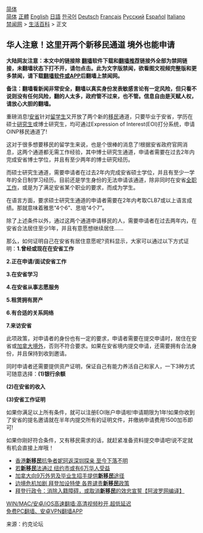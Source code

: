 <!-- 面包屑导航 --> <div class="breadcrumb"><!-- GTranslate: https://gtranslate.io/ -->  <div class="switcher notranslate">  <div class="selected">  <a href="#" onclick="return false;"> 简体</a>  </div>  <div class="option">  <a href="https://www.bannedbook.org" onclick="doGTranslate('zh-CN|zh-CN');jQuery('div.switcher div.selected a').html(jQuery(this).html());return false;" title="简体中文" class="nturl selected"> 简体</a>  <a href="https://www.bannedbook.org/zh-tw/" onclick="doGTranslate('zh-CN|zh-TW');jQuery('div.switcher div.selected a').html(jQuery(this).html());return false;" title="繁體中文" class="nturl"> 正體</a>  <a href="https://www.bannedbook.org/en/" onclick="doGTranslate('zh-CN|en');jQuery('div.switcher div.selected a').html(jQuery(this).html());return false;" title="English" class="nturl"> English</a>  <a href="https://www.bannedbook.org/ja/" onclick="doGTranslate('zh-CN|ja');jQuery('div.switcher div.selected a').html(jQuery(this).html());return false;" title="日本語" class="nturl"> 日語</a>  <a href="https://www.bannedbook.org/ko/" onclick="doGTranslate('zh-CN|ko');jQuery('div.switcher div.selected a').html(jQuery(this).html());return false;" title="한국어" class="nturl"> 한국어</a>  <a href="https://www.bannedbook.org/de/" onclick="doGTranslate('zh-CN|de');jQuery('div.switcher div.selected a').html(jQuery(this).html());return false;" title="Deutsch" class="nturl"> Deutsch</a>  <a href="https://www.bannedbook.org/fr/" onclick="doGTranslate('zh-CN|fr');jQuery('div.switcher div.selected a').html(jQuery(this).html());return false;" title="Français" class="nturl"> Français</a>  <a href="https://www.bannedbook.org/ru/" onclick="doGTranslate('zh-CN|ru');jQuery('div.switcher div.selected a').html(jQuery(this).html());return false;" title="Русский" class="nturl"> Русский</a>  <a href="https://www.bannedbook.org/es/" onclick="doGTranslate('zh-CN|es');jQuery('div.switcher div.selected a').html(jQuery(this).html());return false;" title="Español" class="nturl"> Español</a>  <a href="https://www.bannedbook.org/it/" onclick="doGTranslate('zh-CN|it');jQuery('div.switcher div.selected a').html(jQuery(this).html());return false;" title="Italiano" class="nturl"> Italiano</a>  </div>  </div>      <div class='breadcrumb-sub'><!-- Breadcrumb NavXT 6.3.0 --> <a href="https://www.bannedbook.org/" class="home">禁闻网</a> &gt; <a href="https://www.bannedbook.org/bnews/lifebaike/" class="category">生活百科</a> &gt; 正文</div></div><h2>华人注意！这里开两个新移民通道 境外也能申请</h2> <p class="notice"><b>大陆网友注意：本文中的链接除 <a href="https://github.com/bannedbook/fanqiang" >翻墙</a>软件下载和<a href="https://github.com/killgcd/justmysocks/blob/master/README.md">翻墙推荐</a>链接外全部为禁网链接，未翻墙状态下打不开，请勿点击。此为文字版禁闻，欲看图文视频完整版和更多禁闻，请下载<a href="https://github.com/bannedbook/fanqiang">翻墙软件或APP</a>后翻墙上禁闻网。</p><p>备注：翻墙看新闻非常安全，翻墙以真实身份发表敏感言论有一定风险，但只看不说则没有任何风险，翻的人太多，政府管不过来，也不管。信息自由是天赋人权，请放心大胆的翻墙。</b></p>  <div class="entry"> <p>重磅消息!<a href="https://www.bannedbook.org/bnews/tag/%E5%AE%89%E7%9C%81/" class="st_tag internal_tag" rel="tag" title="标签 安省 下的日志">安省</a>针对<a href="https://www.bannedbook.org/bnews/tag/%e7%95%99%e5%ad%a6%e7%94%9f/" class="st_tag internal_tag" rel="tag" title="标签 留学生 下的日志">留学生</a>又开放了两个新的<a href="https://www.bannedbook.org/bnews/tag/%e7%a7%bb%e6%b0%91/" class="st_tag internal_tag" rel="tag" title="标签 移民 下的日志">移民</a>通道，只要毕业于安省，学历在硕士<a href="https://www.bannedbook.org/bnews/tag/%e7%a0%94%e7%a9%b6%e7%94%9f/" class="st_tag internal_tag" rel="tag" title="标签 研究生 下的日志">研究生</a>或博士研究生，均可通过Expression of Interest(EOI)打分系统，申请OINP移民通道了!</p> <p>这对于很多想要移民的留学生来说，也是个很棒的消息了!根据安省政府官网消息，这两个通道都无需工作经验，其中博士研究生通道，申请者需要在过去2年内完成安省博士学位，并且有至少两年的博士研究经历。</p> <p>而硕士研究生通道，需要申请者在过去2年内完成安省硕士学位，并且有至少一学年的全日制学习经历。目前还是学生身份的无法申请该通道，除非同时在安省<a href="https://www.bannedbook.org/bnews/tag/%E5%85%A8%E8%81%8C%E5%B7%A5%E4%BD%9C/" class="st_tag internal_tag" rel="tag" title="标签 全职工作 下的日志">全职工作</a>，或是为了满足安省某个职业的要求，而成为学生。</p> <p>在语言方面，要求硕士研究生通道的申请者需要在2年内考取CLB7或以上语言成绩。那就意味着雅思“4个6”、思培“4个7”。</p> <p>除了上述条件以外，通过这两个通道申请移民的人，需要申请者在过去两年内，在安省合法居住至少1年，并且有意愿想继续居住……</p>  <p>那么，如何证明自己在安省有居住意愿呢?资料显示，大家可以通过以下方式证明：<strong>1.曾经或现在在安省工作</strong></p> <p><strong>2.正在申请/面试安省工作</strong></p> <p><strong>3.在安省学习</strong></p> <p><strong>4.在安省从事志愿服务</strong></p> <p><strong>5.租赁拥有房产</strong></p>  <p><strong>6.有合适的关系网络</strong></p> <p><strong>7.来访安省</strong></p> <p>此项政策，对申请者的身份也有一定的要求，申请者需要在提交申请时，居住在安省或<a href="https://www.bannedbook.org/bnews/tag/%e5%8a%a0%e6%8b%bf%e5%a4%a7/" class="st_tag internal_tag" rel="tag" title="标签 加拿大 下的日志">加拿大</a><a href="https://www.bannedbook.org/bnews/tag/%E5%A2%83%E5%A4%96/" class="st_tag internal_tag" rel="tag" title="标签 境外 下的日志">境外</a>，否则不符合要求。如果在安省境内提交申请，还需要拥有合法身份，并且保持到收到邀请。</p> <p>同时申请者还需要提供资产证明，保证自己有能力养活自己和家人，一下3种方式可随意选择：<strong>(1)银行余额</strong></p> <p><strong>(2)在安省的收入</strong></p>  <p><strong>(3)安省工作证明</strong></p> <p>如果你满足以上所有条件，就可以注册EOI账户申请啦!申请期限为1年!如果你收到了安省的提名邀请就在半年内提交所有的证明文件，并缴纳申请费用1500加币即可!</p> <p>如果你刚好符合条件，又有移民需求的话，就赶紧准备资料提交申请吧!说不定就有机会直接上岸哦！</p> <ul class='op-related-articles' title='相关阅读'> <li><a href='https://www.bannedbook.org/bnews/ssgc/20210511/1543808.html' target='_blank'>香港<b>新移民</b>抗争者妮珂返深圳探亲 至今下落不明</a></li> <li><a href='https://www.bannedbook.org/bnews/cnnews/20210507/1541594.html' target='_blank'>若<b>新移民</b>法通过 纽约市或有6万华人受益</a></li> <li><a href='https://www.bannedbook.org/bnews/baitai/20210415/1526983.html' target='_blank'>加拿大向9万外劳及毕业生招手提供<b>新移民</b>途径</a></li> <li><a href='https://www.bannedbook.org/bnews/comments/20210323/1511162.html' target='_blank'>边境危机加剧 拜登加设特使 各界谴责<b>新移民</b>政策</a></li> <li><a href='https://www.bannedbook.org/bnews/cnnews/20210224/1493074.html' target='_blank'>拜登行政令：消除入籍障碍，或取消<b>新移民</b>的效忠宣誓【阿波罗网编译】</a></li> </ul> <p class="texttj"> <a href="https://github.com/bannedbook/fanqiang/wiki/V2ray%E6%9C%BA%E5%9C%BA" target="_blank">WIN/MAC/安卓/iOS高速翻墙:高清视频秒开,超低延迟</a><br/> <a href="https://github.com/bannedbook/fanqiang/wiki/%E7%A6%81%E9%97%BB%E7%BD%91%E5%AE%89%E5%8D%93%E7%BF%BB%E5%A2%99%E6%96%B0%E9%97%BBAPP" target="_blank">免费PC翻墙、安卓VPN翻墙APP</a></p><p> 来源：约克论坛 </p> <a name='sharetosocial'></a>  <div style="margin-bottom:5px;padding-bottom:5px;clear:both"> <div id="archive-pix-1" class="banner-ads"> <!-- AuctionX Display platform tag START --> <div id="26318x728x90x621x_ADSLOT2" clicktrack="%%CLICK_URL_ESC%%"></div> <!-- AuctionX Display platform tag END --> </div> <div id="archive-pix-2" class="banner-ads"> <!-- AuctionX Display platform tag START --> <div id="26315x300x250x621x_ADSLOT2" clicktrack="%%CLICK_URL_ESC%%"></div> <!-- AuctionX Display platform tag END --> </div> </div>  <div id="archive-pix-1" class="banner-ads"> <!-- AuctionX Display platform tag START --> <div id="26318x728x90x621x_ADSLOT3" clicktrack="%%CLICK_URL_ESC%%"></div> <!-- AuctionX Display platform tag END --> </div> </div><!--END ENTRY--> 